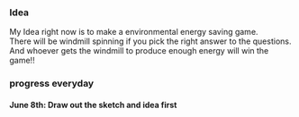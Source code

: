 ### Idea
My Idea right now is to make a environmental energy saving game.  
There will be windmill spinning if you pick the right answer to the questions.  
And whoever gets the windmill to produce enough energy will win the game!!  

### progress everyday
#### June 8th: Draw out the sketch and idea first

